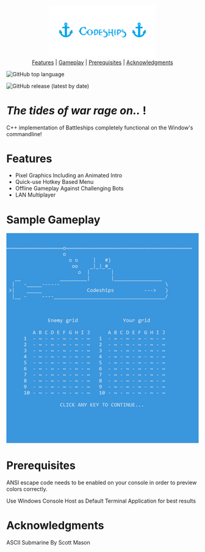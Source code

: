 <p align="center">
  <img src="https://github.com/Nizar1999/Codeships/blob/master/screenshots/Banner.png" width = 55%; height=55% />
  <br/>
  <a href="https://github.com/Nizar1999/Codeships#features">Features</a>
   | 
  <a href="https://github.com/Nizar1999/Codeships#sample-gameplay">Gameplay</a>
   | 
  <a href="https://github.com/Nizar1999/Codeships#prerequisites">Prerequisites</a>
   | 
  <a href="https://github.com/Nizar1999/Codeships#acknowledgments">Acknowledgments</a>
</p>


![GitHub top language](https://img.shields.io/badge/-C++-%2303a9f4?logo=c++)

![GitHub release (latest by date)](https://img.shields.io/github/v/release/nizar1999/Codeships?color=%2303a9f4)
# *The tides of war rage on..* !

C++ implementation of Battleships completely functional on the Window's commandline!

# Features
- Pixel Graphics Including an Animated Intro
- Quick-use Hotkey Based Menu
- Offline Gameplay Against Challenging Bots
- LAN Multiplayer

# Sample Gameplay
![screen-gif](./screenshots/Gameplay.gif)

# Prerequisites
ANSI escape code needs to be enabled on your console in order to preview colors correctly.

Use Windows Console Host as Default Terminal Application for best results

# Acknowledgments
ASCII Submarine By Scott Mason

